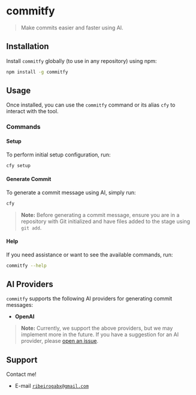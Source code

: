 # commitfy

> Make commits easier and faster using AI.

## Installation

Install `commitfy` globally (to use in any repository) using npm:

```bash
npm install -g commitfy
```

## Usage

Once installed, you can use the `commitfy` command or its alias `cfy` to interact with the tool.

### Commands

#### Setup

To perform initial setup configuration, run:

```bash
cfy setup
```

#### Generate Commit

To generate a commit message using AI, simply run:

```bash
cfy
```

> **Note:** Before generating a commit message, ensure you are in a repository with Git initialized and have files added to the stage using `git add`.

#### Help

If you need assistance or want to see the available commands, run:

```bash
commitfy --help
```

## AI Providers

`commitfy` supports the following AI providers for generating commit messages:

- **OpenAI**

> **Note:** Currently, we support the above providers, but we may implement more in the future. If you have a suggestion for an AI provider, please [open an issue](https://github.com/ribeirogab/commitfy/issues).

## Support

Contact me!

- E-mail <a href="mailto:ribeirogabx@gmail.com" target="_blank">`ribeirogabx@gmail.com`</a>
